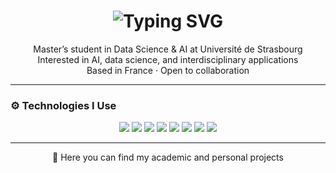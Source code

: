 <h1 align="center">
  <img src="https://readme-typing-svg.herokuapp.com?font=Fira+Code&size=24&pause=1000&color=FFFFFF&center=true&width=500&lines=Hi%2C+I'm+Ashkan+Motamedifar!" alt="Typing SVG" />
</h1>

<p align="center">
   Master’s student in Data Science & AI at Université de Strasbourg <br>
   Interested in AI, data science, and interdisciplinary applications <br>
   Based in France · Open to collaboration
</p>

---

### ⚙️ Technologies I Use

<p align="center">
  <img src="https://img.shields.io/badge/Python-3670A0?style=for-the-badge&logo=python&logoColor=white" />
  <img src="https://img.shields.io/badge/Linux-FCC624?style=for-the-badge&logo=linux&logoColor=black" />
  <img src="https://img.shields.io/badge/SQL-4479A1?style=for-the-badge&logo=postgresql&logoColor=white" />
  <img src="https://img.shields.io/badge/Numpy-013243?style=for-the-badge&logo=numpy&logoColor=white" />
  <img src="https://img.shields.io/badge/Pandas-150458?style=for-the-badge&logo=pandas&logoColor=white" />
  <img src="https://img.shields.io/badge/Scikit--Learn-F7931E?style=for-the-badge&logo=scikitlearn&logoColor=white" />
  <img src="https://img.shields.io/badge/Jupyter-F37626?style=for-the-badge&logo=jupyter&logoColor=white" />
  <img src="https://img.shields.io/badge/LaTeX-008080?style=for-the-badge&logo=latex&logoColor=white" />
</p>

---

<p align="center">
   🔗 Here you can find my academic and personal projects
</p>

